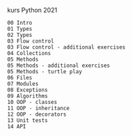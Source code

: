 kurs Python 2021

    00 Intro
    01 Types
    02 Types
    03 Flow control
    03 Flow control - additional exercises
    04 Collections
    05 Methods
    05 Methods - additional exercises
    05 Methods - turtle play
    06 Files
    07 Modules
    08 Exceptions
    09 Algorithms
	10 OOP - classes 
	11 OOP - inheritance
	12 OOP - decorators
	13 Unit tests
	14 API
